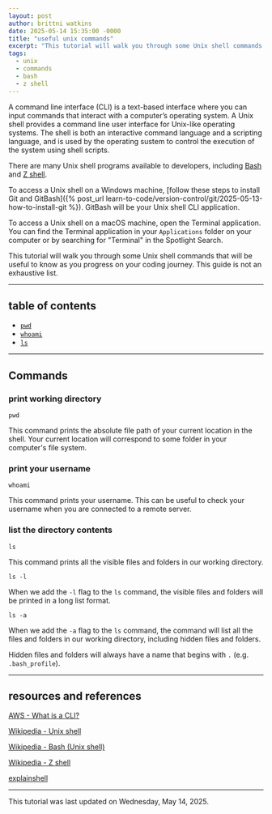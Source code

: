 ```yaml
---
layout: post
author: brittni watkins
date: 2025-05-14 15:35:00 -0000
title: "useful unix commands"
excerpt: "This tutorial will walk you through some Unix shell commands that will be useful to know as you progress on your coding journey."
tags:
  - unix
  - commands
  - bash
  - z shell
---
```


A command line interface (CLI) is a text-based interface where you can input commands that interact with a computer’s operating system. A Unix shell provides a command line user interface for Unix-like operating systems.  The shell is both an interactive command language and a scripting language, and is used by the operating sustem to control the execution of the system using shell scripts.

There are many Unix shell programs available to developers, including [Bash](https://en.wikipedia.org/wiki/Bash_(Unix_shell)) and [Z shell](https://en.wikipedia.org/wiki/Z_shell).

To access a Unix shell on a Windows machine, [follow these steps to install Git and GitBash]({% post_url learn-to-code/version-control/git/2025-05-13-how-to-install-git %}). GitBash will be your Unix shell CLI application.

To access a Unix shell on a macOS machine, open the Terminal application. You can find the Terminal application in your `Applications` folder on your computer or by searching for "Terminal" in the Spotlight Search.

This tutorial will walk you through some Unix shell commands that will be useful to know as you progress on your coding journey. This guide is not an exhaustive list.

----

## table of contents

- [`pwd`](#print-working-directory)
- [`whoami`](#print-your-username)
- [`ls`](#list-the-directory-contents)

----

## Commands

### print working directory

```shell
pwd
```

This command prints the absolute file path of your current location in the shell. Your current location will correspond to some folder in your computer's file system.

### print your username

```shell
whoami
```

This command prints your username. This can be useful to check your username when you are connected to a remote server.

### list the directory contents

```shell
ls
```

This command prints all the visible files and folders in our working directory.

```shell
ls -l
```

When we add the `-l` flag to the `ls` command, the visible files and folders will be printed in a long list format.

```shell
ls -a
```

When we add the `-a` flag to the `ls` command, the command will list all the files and folders in our working directory, including hidden files and folders.

Hidden files and folders will always have a name that begins with `.` (e.g. `.bash_profile`).

----

## resources and references

[AWS - What is a CLI?](https://aws.amazon.com/what-is/cli/)

[Wikipedia - Unix shell](https://en.wikipedia.org/wiki/Unix_shell)

[Wikipedia - Bash (Unix shell)](https://en.wikipedia.org/wiki/Bash_(Unix_shell))

[Wikipedia - Z shell](https://en.wikipedia.org/wiki/Z_shell)

[explainshell](https://explainshell.com/)

----

This tutorial was last updated on Wednesday, May 14, 2025.
